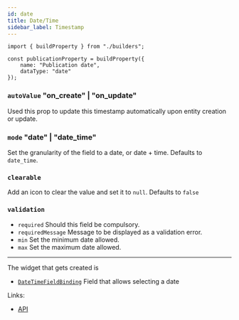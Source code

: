 ```yaml
---
id: date
title: Date/Time
sidebar_label: Timestamp
---
```


```tsx
import { buildProperty } from "./builders";

const publicationProperty = buildProperty({
    name: "Publication date",
    dataType: "date"
});
```
### `autoValue` "on_create" | "on_update"

Used this prop to update this timestamp automatically upon entity creation
or update.

### `mode` "date" | "date_time"

Set the granularity of the field to a date, or date + time.
Defaults to `date_time`.

### `clearable`
Add an icon to clear the value and set it to `null`. Defaults to `false`

### `validation`

* `required` Should this field be compulsory.
* `requiredMessage` Message to be displayed as a validation error.
* `min` Set the minimum date allowed.
* `max` Set the maximum date allowed.

---

The widget that gets created is
- [`DateTimeFieldBinding`](../../api/functions/DateTimeFieldBinding) Field that allows selecting a date

Links:
- [API](../../api/interfaces/dateproperty)
